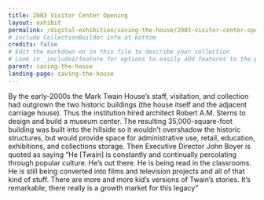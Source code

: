 ```yaml
---
title: 2003 Visitor Center Opening
layout: exhibit
permalink: /digital-exhibition/saving-the-house/2003-visitor-center-opening.html
# include CollectionBuilder info at bottom
credits: false
# Edit the markdown on in this file to describe your collection
# Look in _includes/feature for options to easily add features to the page
parent: saving-the-house
landing-page: saving-the-house
---
```


By the early-2000s the Mark Twain House’s staff, visitation, and collection had outgrown the two historic buildings (the house itself and the adjacent carriage house). Thus the institution hired architect Robert A.M. Sterns to design and build a museum center. The resulting 35,000-square-foot building was built into the hillside so it wouldn’t overshadow the historic structures, but would provide space for administrative use, retail, education, exhibitions, and collections storage. Then Executive Director John Boyer is quoted as saying “He \[Twain\] is constantly and continually percolating through popular culture. He’s out there. He is being read in the classrooms. He is still being converted into films and television projects and all of that kind of stuff. There are more and more kid’s versions of Twain’s stories. It’s remarkable; there really is a growth market for this legacy”
